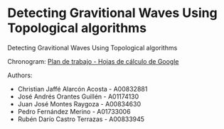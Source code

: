 # Detecting Gravitional Waves Using Topological algorithms

Detecting Gravitional Waves Using Topological algorithms

Chronogram: [Plan de trabajo - Hojas de cálculo de Google](https://docs.google.com/spreadsheets/d/1dxfTjOcm5sStsPzQHjv0iOlC_4FMg8iFIRzWQ3TYwn8/edit#gid=0)

Authors:

* Christian Jaffé Alarcón Acosta - A00832881
* José Andrés Orantes Guillén - A01174130
* Juan José Montes Raygoza - A00834630
* Pedro Fernández Merino - A01733006
* Rubén Darío Castro Terrazas - A00833945
